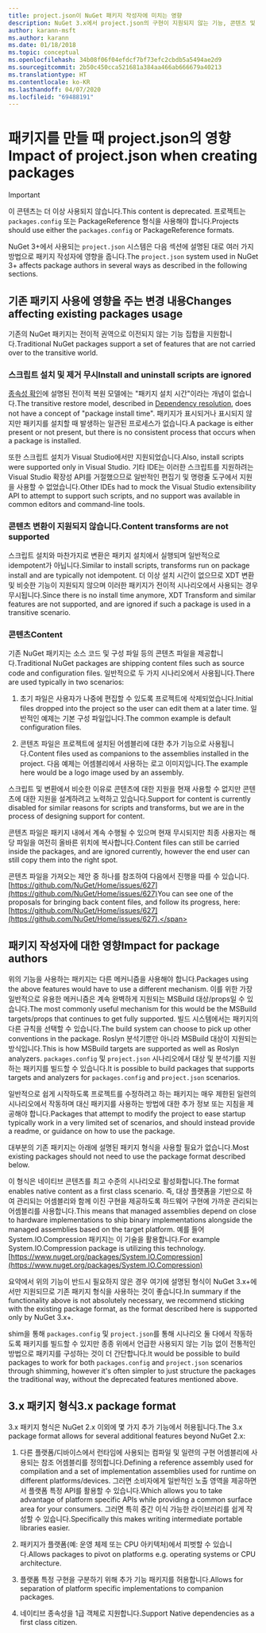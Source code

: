 ```yaml
---
title: project.json이 NuGet 패키지 작성자에 미치는 영향
description: NuGet 3.x에서 project.json의 구현이 지원되지 않는 기능, 콘텐츠 및 패키지 형식 등 패키지 작성자에 영향을 주는 방법에 대한 세부 정보입니다.
author: karann-msft
ms.author: karann
ms.date: 01/18/2018
ms.topic: conceptual
ms.openlocfilehash: 34b08f06f04efdcf7bf73efc2cbdb5a5494ae2d9
ms.sourcegitcommit: 2b50c450cca521681a384aa466ab666679a40213
ms.translationtype: HT
ms.contentlocale: ko-KR
ms.lasthandoff: 04/07/2020
ms.locfileid: "69488191"
---
```

# <a name="impact-of-projectjson-when-creating-packages"></a><span data-ttu-id="d988a-103">패키지를 만들 때 project.json의 영향</span><span class="sxs-lookup"><span data-stu-id="d988a-103">Impact of project.json when creating packages</span></span>

> [!Important]
> <span data-ttu-id="d988a-104">이 콘텐츠는 더 이상 사용되지 않습니다.</span><span class="sxs-lookup"><span data-stu-id="d988a-104">This content is deprecated.</span></span> <span data-ttu-id="d988a-105">프로젝트는 `packages.config` 또는 PackageReference 형식을 사용해야 합니다.</span><span class="sxs-lookup"><span data-stu-id="d988a-105">Projects should use either the `packages.config` or PackageReference formats.</span></span>

<span data-ttu-id="d988a-106">NuGet 3+에서 사용되는 `project.json` 시스템은 다음 섹션에 설명된 대로 여러 가지 방법으로 패키지 작성자에 영향을 줍니다.</span><span class="sxs-lookup"><span data-stu-id="d988a-106">The `project.json` system used in NuGet 3+ affects package authors in several ways as described in the following sections.</span></span>

## <a name="changes-affecting-existing-packages-usage"></a><span data-ttu-id="d988a-107">기존 패키지 사용에 영향을 주는 변경 내용</span><span class="sxs-lookup"><span data-stu-id="d988a-107">Changes affecting existing packages usage</span></span>

<span data-ttu-id="d988a-108">기존의 NuGet 패키지는 전이적 권역으로 이전되지 않는 기능 집합을 지원합니다.</span><span class="sxs-lookup"><span data-stu-id="d988a-108">Traditional NuGet packages support a set of features that are not carried over to the transitive world.</span></span>

### <a name="install-and-uninstall-scripts-are-ignored"></a><span data-ttu-id="d988a-109">스크립트 설치 및 제거 무시</span><span class="sxs-lookup"><span data-stu-id="d988a-109">Install and uninstall scripts are ignored</span></span>

<span data-ttu-id="d988a-110">[종속성 확인](../concepts/dependency-resolution.md#dependency-resolution-with-packagereference)에 설명된 전이적 복원 모델에는 "패키지 설치 시간"이라는 개념이 없습니다.</span><span class="sxs-lookup"><span data-stu-id="d988a-110">The transitive restore model, described in [Dependency resolution](../concepts/dependency-resolution.md#dependency-resolution-with-packagereference), does not have a concept of "package install time".</span></span> <span data-ttu-id="d988a-111">패키지가 표시되거나 표시되지 않지만 패키지를 설치할 때 발생하는 일관된 프로세스가 없습니다.</span><span class="sxs-lookup"><span data-stu-id="d988a-111">A package is either present or not present, but there is no consistent process that occurs when a package is installed.</span></span>

<span data-ttu-id="d988a-112">또한 스크립트 설치가 Visual Studio에서만 지원되었습니다.</span><span class="sxs-lookup"><span data-stu-id="d988a-112">Also, install scripts were supported only in Visual Studio.</span></span> <span data-ttu-id="d988a-113">기타 IDE는 이러한 스크립트를 지원하려는 Visual Studio 확장성 API를 거절했으므로 일반적인 편집기 및 명령줄 도구에서 지원을 사용할 수 없었습니다.</span><span class="sxs-lookup"><span data-stu-id="d988a-113">Other IDEs had to mock the Visual Studio extensibility API to attempt to support such scripts, and no support was available in common editors and command-line tools.</span></span>

### <a name="content-transforms-are-not-supported"></a><span data-ttu-id="d988a-114">콘텐츠 변환이 지원되지 않습니다.</span><span class="sxs-lookup"><span data-stu-id="d988a-114">Content transforms are not supported</span></span>

<span data-ttu-id="d988a-115">스크립트 설치와 마찬가지로 변환은 패키지 설치에서 실행되며 일반적으로 idempotent가 아닙니다.</span><span class="sxs-lookup"><span data-stu-id="d988a-115">Similar to install scripts, transforms run on package install and are typically not idempotent.</span></span> <span data-ttu-id="d988a-116">더 이상 설치 시간이 없으므로 XDT 변환 및 비슷한 기능이 지원되지 않으며 이러한 패키지가 전이적 시나리오에서 사용되는 경우 무시됩니다.</span><span class="sxs-lookup"><span data-stu-id="d988a-116">Since there is no install time anymore, XDT Transform and similar features are not supported, and are ignored if such a package is used in a transitive scenario.</span></span>

### <a name="content"></a><span data-ttu-id="d988a-117">콘텐츠</span><span class="sxs-lookup"><span data-stu-id="d988a-117">Content</span></span>

<span data-ttu-id="d988a-118">기존 NuGet 패키지는 소스 코드 및 구성 파일 등의 콘텐츠 파일을 제공합니다.</span><span class="sxs-lookup"><span data-stu-id="d988a-118">Traditional NuGet packages are shipping content files such as source code and configuration files.</span></span> <span data-ttu-id="d988a-119">일반적으로 두 가지 시나리오에서 사용됩니다.</span><span class="sxs-lookup"><span data-stu-id="d988a-119">There are used typically in two scenarios:</span></span>

1. <span data-ttu-id="d988a-120">초기 파일은 사용자가 나중에 편집할 수 있도록 프로젝트에 삭제되었습니다.</span><span class="sxs-lookup"><span data-stu-id="d988a-120">Initial files dropped into the project so the user can edit them at a later time.</span></span> <span data-ttu-id="d988a-121">일반적인 예제는 기본 구성 파일입니다.</span><span class="sxs-lookup"><span data-stu-id="d988a-121">The common example is default configuration files.</span></span>

1. <span data-ttu-id="d988a-122">콘텐츠 파일은 프로젝트에 설치된 어셈블리에 대한 추가 기능으로 사용됩니다.</span><span class="sxs-lookup"><span data-stu-id="d988a-122">Content files used as companions to the assemblies installed in the project.</span></span> <span data-ttu-id="d988a-123">다음 예제는 어셈블리에서 사용하는 로고 이미지입니다.</span><span class="sxs-lookup"><span data-stu-id="d988a-123">The example here would be a logo image used by an assembly.</span></span>

<span data-ttu-id="d988a-124">스크립트 및 변환에서 비슷한 이유로 콘텐츠에 대한 지원을 현재 사용할 수 없지만 콘텐츠에 대한 지원을 설계하려고 노력하고 있습니다.</span><span class="sxs-lookup"><span data-stu-id="d988a-124">Support for content is currently disabled for similar reasons for scripts and transforms, but we are in the process of designing support for content.</span></span>

<span data-ttu-id="d988a-125">콘텐츠 파일은 패키지 내에서 계속 수행될 수 있으며 현재 무시되지만 최종 사용자는 해당 파일을 여전히 올바른 위치에 복사합니다.</span><span class="sxs-lookup"><span data-stu-id="d988a-125">Content files can still be carried inside the packages, and are ignored currently, however the end user can still copy them into the right spot.</span></span>

<span data-ttu-id="d988a-126">콘텐츠 파일을 가져오는 제안 중 하나를 참조하여 다음에서 진행을 따를 수 있습니다. [https://github.com/NuGet/Home/issues/627](https://github.com/NuGet/Home/issues/627)</span><span class="sxs-lookup"><span data-stu-id="d988a-126">You can see one of the proposals for bringing back content files, and follow its progress, here: [https://github.com/NuGet/Home/issues/627](https://github.com/NuGet/Home/issues/627).</span></span>

## <a name="impact-for-package-authors"></a><span data-ttu-id="d988a-127">패키지 작성자에 대한 영향</span><span class="sxs-lookup"><span data-stu-id="d988a-127">Impact for package authors</span></span>

<span data-ttu-id="d988a-128">위의 기능을 사용하는 패키지는 다른 메커니즘을 사용해야 합니다.</span><span class="sxs-lookup"><span data-stu-id="d988a-128">Packages using the above features would have to use a different mechanism.</span></span> <span data-ttu-id="d988a-129">이를 위한 가장 일반적으로 유용한 메커니즘은 계속 완벽하게 지원되는 MSBuild 대상/props일 수 있습니다.</span><span class="sxs-lookup"><span data-stu-id="d988a-129">The most commonly useful mechanism for this would be the MSBuild targets/props that continues to get fully supported.</span></span> <span data-ttu-id="d988a-130">빌드 시스템에서는 패키지의 다른 규칙을 선택할 수 있습니다.</span><span class="sxs-lookup"><span data-stu-id="d988a-130">The build system can choose to pick up other conventions in the package.</span></span> <span data-ttu-id="d988a-131">Roslyn 분석기뿐만 아니라 MSBuild 대상이 지원되는 방식입니다.</span><span class="sxs-lookup"><span data-stu-id="d988a-131">This is how MSBuild targets are supported as well as Roslyn analyzers.</span></span> <span data-ttu-id="d988a-132">`packages.config` 및 `project.json` 시나리오에서 대상 및 분석기를 지원하는 패키지를 빌드할 수 있습니다.</span><span class="sxs-lookup"><span data-stu-id="d988a-132">It is possible to build packages that supports targets and analyzers for `packages.config` and `project.json` scenarios.</span></span>

<span data-ttu-id="d988a-133">일반적으로 쉽게 시작하도록 프로젝트를 수정하려고 하는 패키지는 매우 제한된 일련의 시나리오에서 작동하며 대신 패키지를 사용하는 방법에 대한 추가 정보 또는 지침을 제공해야 합니다.</span><span class="sxs-lookup"><span data-stu-id="d988a-133">Packages that attempt to modify the project to ease startup typically work in a very limited set of scenarios, and should instead provide a readme, or guidance on how to use the package.</span></span>

<span data-ttu-id="d988a-134">대부분의 기존 패키지는 아래에 설명된 패키지 형식을 사용할 필요가 없습니다.</span><span class="sxs-lookup"><span data-stu-id="d988a-134">Most existing packages should not need to use the package format described below.</span></span>

<span data-ttu-id="d988a-135">이 형식은 네이티브 콘텐츠를 최고 수준의 시나리오로 활성화합니다.</span><span class="sxs-lookup"><span data-stu-id="d988a-135">The format enables native content as a first class scenario.</span></span> <span data-ttu-id="d988a-136">즉, 대상 플랫폼을 기반으로 하여 관리되는 어셈블리와 함께 이진 구현을 제공하도록 하드웨어 구현에 가까운 관리되는 어셈블리를 사용합니다.</span><span class="sxs-lookup"><span data-stu-id="d988a-136">This means that managed assemblies depend on close to hardware implementations to ship binary implementations alongside the managed assemblies based on the target platform.</span></span> <span data-ttu-id="d988a-137">예를 들어 System.IO.Compression 패키지는 이 기술을 활용합니다.</span><span class="sxs-lookup"><span data-stu-id="d988a-137">For example System.IO.Compression package is utilizing this technology.</span></span> [https://www.nuget.org/packages/System.IO.Compression](https://www.nuget.org/packages/System.IO.Compression)

<span data-ttu-id="d988a-138">요약에서 위의 기능이 반드시 필요하지 않은 경우 여기에 설명된 형식이 NuGet 3.x+에서만 지원되므로 기존 패키지 형식을 사용하는 것이 좋습니다.</span><span class="sxs-lookup"><span data-stu-id="d988a-138">In summary if the functionality above is not absolutely necessary, we recommend sticking with the existing package format, as the format described here is supported only by NuGet 3.x+.</span></span>

<span data-ttu-id="d988a-139">shim을 통해 `packages.config` 및 `project.json`를 통해 시나리오 둘 다에서 작동하도록 패키지를 빌드할 수 있지만 종종 위에서 언급한 사용되지 않는 기능 없이 전통적인 방법으로 패키지를 구성하는 것이 더 간단합니다.</span><span class="sxs-lookup"><span data-stu-id="d988a-139">It would be possible to build packages to work for both `packages.config` and `project.json` scenarios through shimming, however it's often simpler to just structure the packages the traditional way, without the deprecated features mentioned above.</span></span>

## <a name="3x-package-format"></a><span data-ttu-id="d988a-140">3.x 패키지 형식</span><span class="sxs-lookup"><span data-stu-id="d988a-140">3.x package format</span></span>

<span data-ttu-id="d988a-141">3\.x 패키지 형식은 NuGet 2.x 이외에 몇 가지 추가 기능에서 허용됩니다.</span><span class="sxs-lookup"><span data-stu-id="d988a-141">The 3.x package format allows for several additional features beyond NuGet 2.x:</span></span>

1. <span data-ttu-id="d988a-142">다른 플랫폼/디바이스에서 런타임에 사용되는 컴파일 및 일련의 구현 어셈블리에 사용되는 참조 어셈블리를 정의합니다.</span><span class="sxs-lookup"><span data-stu-id="d988a-142">Defining a reference assembly used for compilation and a set of implementation assemblies used for runtime on different platforms/devices.</span></span> <span data-ttu-id="d988a-143">그러면 소비자에게 일반적인 노출 영역을 제공하면서 플랫폼 특정 API를 활용할 수 있습니다.</span><span class="sxs-lookup"><span data-stu-id="d988a-143">Which allows you to take advantage of platform specific APIs while providing a common surface area for your consumers.</span></span> <span data-ttu-id="d988a-144">그러면 특히 중간 이식 가능한 라이브러리를 쉽게 작성할 수 있습니다.</span><span class="sxs-lookup"><span data-stu-id="d988a-144">Specifically this makes writing intermediate portable libraries easier.</span></span>

1. <span data-ttu-id="d988a-145">패키지가 플랫폼(예: 운영 체제 또는 CPU 아키텍처)에서 피벗할 수 있습니다.</span><span class="sxs-lookup"><span data-stu-id="d988a-145">Allows packages to pivot on platforms e.g. operating systems or CPU architecture.</span></span>

1. <span data-ttu-id="d988a-146">플랫폼 특정 구현을 구분하기 위해 추가 기능 패키지를 허용합니다.</span><span class="sxs-lookup"><span data-stu-id="d988a-146">Allows for separation of platform specific implementations to companion packages.</span></span>

1. <span data-ttu-id="d988a-147">네이티브 종속성을 1급 객체로 지원합니다.</span><span class="sxs-lookup"><span data-stu-id="d988a-147">Support Native dependencies as a first class citizen.</span></span>
